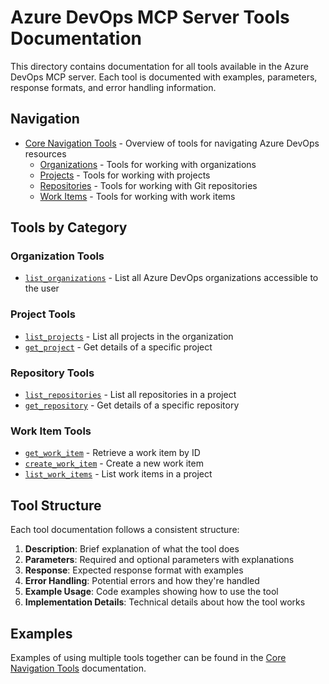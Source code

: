 # Azure DevOps MCP Server Tools Documentation

This directory contains documentation for all tools available in the Azure DevOps MCP server. Each tool is documented with examples, parameters, response formats, and error handling information.

## Navigation

- [Core Navigation Tools](./core-navigation.md) - Overview of tools for navigating Azure DevOps resources
  - [Organizations](./organizations.md) - Tools for working with organizations
  - [Projects](./projects.md) - Tools for working with projects
  - [Repositories](./repositories.md) - Tools for working with Git repositories
  - [Work Items](./work-items.md) - Tools for working with work items

## Tools by Category

### Organization Tools

- [`list_organizations`](./organizations.md#list_organizations) - List all Azure DevOps organizations accessible to the user

### Project Tools

- [`list_projects`](./projects.md#list_projects) - List all projects in the organization
- [`get_project`](./projects.md#get_project) - Get details of a specific project

### Repository Tools

- [`list_repositories`](./repositories.md#list_repositories) - List all repositories in a project
- [`get_repository`](./repositories.md#get_repository) - Get details of a specific repository

### Work Item Tools

- [`get_work_item`](./work-items.md#get_work_item) - Retrieve a work item by ID
- [`create_work_item`](./work-items.md#create_work_item) - Create a new work item
- [`list_work_items`](./work-items.md#list_work_items) - List work items in a project

## Tool Structure

Each tool documentation follows a consistent structure:

1. **Description**: Brief explanation of what the tool does
2. **Parameters**: Required and optional parameters with explanations
3. **Response**: Expected response format with examples
4. **Error Handling**: Potential errors and how they're handled
5. **Example Usage**: Code examples showing how to use the tool
6. **Implementation Details**: Technical details about how the tool works

## Examples

Examples of using multiple tools together can be found in the [Core Navigation Tools](./core-navigation.md#common-use-cases) documentation.
